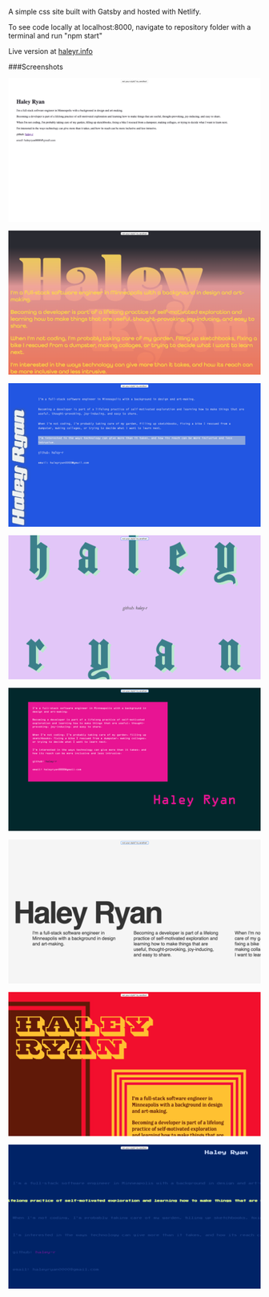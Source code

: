 A simple css site built with Gatsby and hosted with Netlify.

To see code locally at localhost:8000, navigate to repository folder with a terminal and run "npm start"

Live version at [haleyr.info](https://haleyr.info)

###Screenshots

![screenshot](screenshots/1.png)

![screenshot](screenshots/2.png)

![screenshot](screenshots/3.png)

![screenshot](screenshots/4.png)

![screenshot](screenshots/5.png)

![screenshot](screenshots/6.png)

![screenshot](screenshots/7.png)

![screenshot](screenshots/8.png)

